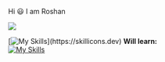 Hi 😃 I am Roshan

![](https://komarev.com/ghpvc/?username=Roshan2059)

[![My Skills](https://skillicons.dev/icons?i=js,html,css,)](https://skillicons.dev)
**Will learn:**<br>
[![My Skills](https://skillicons.dev/icons?i=js,html,css,wasm)](https://skillicons.dev)
